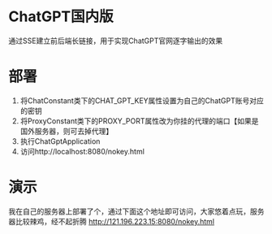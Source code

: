 # ChatGPT国内版
通过SSE建立前后端长链接，用于实现ChatGPT官网逐字输出的效果

# 部署
1. 将ChatConstant类下的CHAT_GPT_KEY属性设置为自己的ChatGPT账号对应的密钥
2. 将ProxyConstant类下的PROXY_PORT属性改为你挂的代理的端口【如果是国外服务器，则可去掉代理】
3. 执行ChatGptApplication
4. 访问http://localhost:8080/nokey.html

# 演示
我在自己的服务器上部署了个，通过下面这个地址即可访问，大家悠着点玩，服务器比较辣鸡，经不起折腾
http://121.196.223.15:8080/nokey.html

